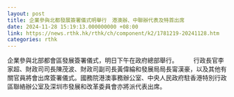 ```yaml
---
layout: post
title: 企業參與北都發展簽署儀式明舉行　港澳辦、中聯辦代表及特首出席
date: 2024-11-28 15:19:13.000000000 +08:00
link: https://news.rthk.hk/rthk/ch/component/k2/1781219-20241128.htm
categories: rthk
---
```


企業參與北部都會區發展簽署儀式，明日下午在政府總部舉行。
　　 
行政長官李家超、財政司司長陳茂波、財政司副司長黃偉綸和發展局局長甯漢豪，以及其他有關官員將會出席簽署儀式。國務院港澳事務辦公室、中央人民政府駐香港特別行政區聯絡辦公室及深圳市發展和改革委員會亦將派代表出席。
